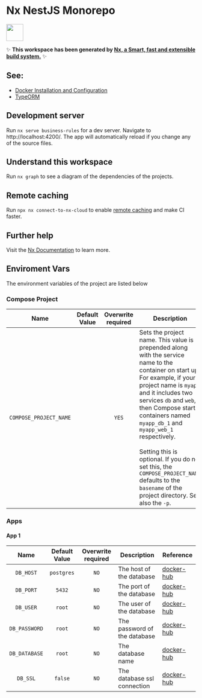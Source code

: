 # Nx NestJS Monorepo

<a alt="Nx logo" href="https://nx.dev" target="_blank" rel="noreferrer"><img src="https://raw.githubusercontent.com/nrwl/nx/master/images/nx-logo.png" width="45"></a>

✨ **This workspace has been generated by [Nx, a Smart, fast and extensible build system.](https://nx.dev)** ✨

## See:

- [Docker Installation and Configuration](./docs/docker.md)
- [TypeORM](./docs/typeorm.md)

## Development server

Run `nx serve business-rules` for a dev server. Navigate to http://localhost:4200/. The app will automatically reload if you change any of the source files.

## Understand this workspace

Run `nx graph` to see a diagram of the dependencies of the projects.

## Remote caching

Run `npx nx connect-to-nx-cloud` to enable [remote caching](https://nx.app) and make CI faster.

## Further help

Visit the [Nx Documentation](https://nx.dev) to learn more.

## Enviroment Vars

The environment variables of the project are listed below

### Compose Project

|          Name          | Default Value | Overwrite required | Description                                                                                                                                                                                                                                                                                                                                                                                                                                          |                                       Reference                                       |
| :--------------------: | :-----------: | :----------------: | ---------------------------------------------------------------------------------------------------------------------------------------------------------------------------------------------------------------------------------------------------------------------------------------------------------------------------------------------------------------------------------------------------------------------------------------------------- | :-----------------------------------------------------------------------------------: |
| `COMPOSE_PROJECT_NAME` |               |       `YES`        | Sets the project name. This value is prepended along with the service name to the container on start up. For example, if your project name is `myapp` and it includes two services `db` and `web`, then Compose starts containers named `myapp_db_1` and `myapp_web_1` respectively.<br /><br />Setting this is optional. If you do not set this, the `COMPOSE_PROJECT_NAME` defaults to the `basename` of the project directory. See also the `-p`. | [docker-hub](https://docs.docker.com/compose/reference/envvars/#compose_project_name) |

### Apps

#### App 1

|     Name      | Default Value | Overwrite required | Description                  | Reference                                       |
| :-----------: | :-----------: | :----------------: | ---------------------------- | ----------------------------------------------- |
|   `DB_HOST`   |  `postgres`   |        `NO`        | The host of the database     | [docker-hub](https://hub.docker.com/_/postgres) |
|   `DB_PORT`   |    `5432`     |        `NO`        | The port of the database     | [docker-hub](https://hub.docker.com/_/postgres) |
|   `DB_USER`   |    `root`     |        `NO`        | The user of the database     | [docker-hub](https://hub.docker.com/_/postgres) |
| `DB_PASSWORD` |    `root`     |        `NO`        | The password of the database | [docker-hub](https://hub.docker.com/_/postgres) |
| `DB_DATABASE` |    `root`     |        `NO`        | The database name            | [docker-hub](https://hub.docker.com/_/postgres) |
|   `DB_SSL`    |    `false`    |        `NO`        | The database ssl connection  | [docker-hub](https://hub.docker.com/_/postgres) |
